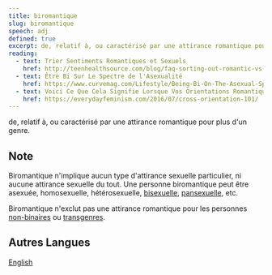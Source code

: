 ```yaml
---
title: biromantique
slug: biromantique
speech: adj
defined: true
excerpt: de, relatif à, ou caractérisé par une attirance romantique pour plus d'un genre.
reading:
  - text: Trier Sentiments Romantiques et Sexuels
    href: http://teenhealthsource.com/blog/faq-sorting-out-romantic-vs-sexual-feelings/
  - text: Être Bi Sur Le Spectre de l'Asexualité
    href: https://www.curvemag.com/Lifestyle/Being-Bi-On-The-Asexual-Spectrum-2141/
  - text: Voici Ce Que Cela Signifie Lorsque Vos Orientations Romantiques et Sexuelles Sont Différentes
    href: https://everydayfeminism.com/2016/07/cross-orientation-101/
---
```


de, relatif à, ou caractérisé par une attirance romantique pour plus d'un genre.

## Note

Biromantique n'implique aucun type d'attirance sexuelle particulier, ni aucune attirance sexuelle du tout. Une personne biromantique peut être asexuée, homosexuelle, hétérosexuelle, [bisexuelle](/definitions/fr_FR/bisexuel), [pansexuelle](/definitions/fr_FR/pansexuel), etc.

Biromantique n'exclut pas une attirance romantique pour les personnes [non-binaires](/definitions/fr_FR/non-binaire) ou [transgenres](/definitions/fr_FR/transgenre).

## Autres Langues

[English](/definitions/biromantic)
